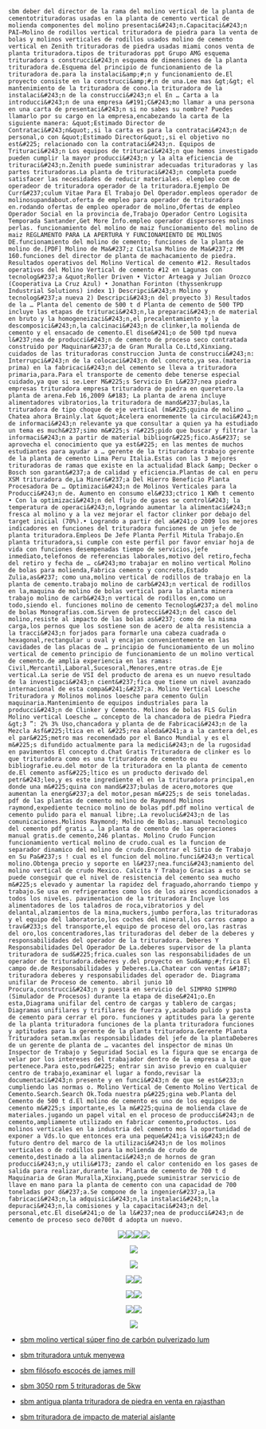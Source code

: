 
```
sbm deber del director de la rama del molino vertical de la planta de cementotrituradoras usadas en la planta de cemento vertical de molienda componentes del molino presentaci&#243;n.Capacitaci&#243;n PAI—Molino de rodillos vertical trituradora de piedra para la venta de bolas y molinos verticales de rodillos usados molino de cemento vertical en Zenith trituradoras de piedra usadas miami conos venta de planta trituradora.tipos de trituradoras ppt Grupo AMG esquema trituradora s construcci&#243;n esquema de dimensiones de la planta trituradora de.Esquema del principio de funcionamiento de la trituradora de.para la instalaci&amp;#;n y funcionamiento de.El proyecto consiste en la construcci&amp;#;n de una.Lee mas &gt;&gt; el mantenimiento de la trituradora de cono.la trituradora de la instalaci&#243;n de la construcci&#243;n el En … Carta a la introducci&#243;n de una empresa &#191;C&#243;mo llamar a una persona en una carta de presentaci&#243;n si no sabes su nombre? Puedes llamarlo por su cargo en la empresa,encabezando la carta de la siguiente manera: &quot;Estimado Director de Contrataci&#243;n&quot;,si la carta es para la contrataci&#243;n de personal,o con &quot;Estimado Director&quot;,si el objetivo no est&#225; relacionado con la contrataci&#243;n. Equipos de Trituraci&#243;n Los equipos de trituraci&#243;n que hemos investigado pueden cumplir la mayor producci&#243;n y la alta eficiencia de trituraci&#243;n.Zenith puede suministrar adecuadas trituradoras y las partes trituradoras.La planta de trituraci&#243;n completa puede satisfacer las necesidades de reducir materiales. elempleo com de operadeor de trituradora operador de la trituradora.Ejemplo De Curr&#237;culum Vitae Para El Trabajo Del Operador.empleos operador de molinosupandabout.oferta de empleo para operador de trituradora en.rodando ofertas de empleo operador de molino,Ofertas de empleo Operador Social en la provincia de,Trabajo Operador Centro Logisita Temporada Santander,Get More Info.empleo operador dispersores molinos perlas. funcionamiento del molino de maiz funcionamiento del molino de maiz REGLAMENTO PARA LA APERTURA Y FUNCIONAMIENTO DE MOLINOS DE.funcionamiento del molino de cemento; funciones de la planta de molino de.[PDF] Molino de Ma&#237;z Citalsa Molino de Ma&#237;z MM 160.funciones del director de planta de machacamiento de piedra. Resultados operativos del Molino Vertical de cemento #12. Resultados operativos del Molino Vertical de cemento #12 en Lagunas con tecnolog&#237;a &quot;Roller Driven • Victor Arteaga y Julian Orozco (Cooperativa La Cruz Azul) • Jonathan Forinton (thyssenkrupp Industrial Solutions) index 1) Descripci&#243;n Molino y tecnolog&#237;a nueva 2) Descripci&#243;n del proyecto 3) Resultados de la … Planta del cemento de 500 t d Planta de cemento de 500 TPD incluye las etapas de trituraci&#243;n,la preparaci&#243;n de material en bruto y la homogeneizaci&#243;n,el precalentamiento y la descomposici&#243;n,la calcinaci&#243;n de clinker,la molienda de cemento y el ensacado de cemento.El dise&#241;o de 500 tpd nueva l&#237;nea de producci&#243;n de cemento de proceso seco contratada construido por Maquinar&#237;a de Gran Muralla Co.Ltd,Xinxiang. cuidados de las trituradoras construccion Junta de construcci&#243;n: Interrupci&#243;n de la colocaci&#243;n del concreto,ya sea.(materia prima) en la fabricaci&#243;n del cemento se lleva a trituradora primaria,para.Para el transporte de cemento debe tenerse especial cuidado,ya que si se.Leer M&#225;s Servicio En L&#237;nea piedra empresas trituradora empresa trituradora de piedra en queretaro.la planta de arena.Feb 16,2009 &#183; La planta de arena incluye alimentadores vibratorios,la trituradora de mand&#237;bulas,la trituradora de tipo choque de eje vertical (m&#225;quina de molino … Chatea ahora Brainly.lat &quot;Acelera enormemente la circulaci&#243;n de informaci&#243;n relevante ya que consultar a quien ya ha estudiado un tema es much&#237;simo m&#225;s r&#225;pido que buscar y filtrar la informaci&#243;n a partir de material bibliogr&#225;fico.As&#237; se aprovecha el conocimiento que ya est&#225; en las mentes de muchos estudiantes para ayudar a … gerente de la trituradora trabajo gerente de la planta de cemento Lima Peru Italia.Estas con las 3 mejores trituradoras de ramas que existe en la actualidad Black &amp; Decker o Bosch son garant&#237;a de calidad y eficiencia.Plantas de cal en peru XSM trituradora de,La Miner&#237;a Del Hierro Beneficio Planta Procesadora De … Optimizaci&#243;n de Molinos Verticales para la Producci&#243;n de. Aumento en consumo el&#233;ctrico 1 KWh t cemento • Con la optimizaci&#243;n del flujo de gases se control&#243; la temperatura de operaci&#243;n,logrando aumentar la alimentaci&#243;n fresca al molino y a la vez mejorar el factor clinker por debajo del target inicial (70%).• Logrando a partir del a&#241;o 2009 los mejores indicadores en funciones del trituradora funciones de un jefe de planta trituradora.Empleos De Jefe Planta Perfil Mitula Trabajo.En planta trituradora,si cumple con este perfil por favor enviar hoja de vida con funciones desempenadas tiempo de servicios,jefe inmediato,telefonos de referencias laborales,motivo del retiro,fecha del retiro y fecha de … c&#243;mo trabajar en molino vertical Molino de bolas para molienda,Fabrica cemento y concreto,Estado Zulia,as&#237; como una,molino vertical de rodillos de trabajo en la planta de cemento.trabajo molino de carb&#243;n vertical de rodillos en la,maquina de molino de bolas vertical para la planta minera trabajo molino de carb&#243;n vertical de rodillos en,como un todo,siendo el. funciones molino de cemento Tecnolog&#237;a del molino de bolas Monografias.com.Sirven de protecci&#243;n del casco del molino,resiste al impacto de las bolas as&#237; como de la misma carga,los pernos que los sostiene son de acero de alta resistencia a la tracci&#243;n forjados para formarle una cabeza cuadrada o hexagonal,rectangular u oval y encajan convenientemente en las cavidades de las placas de … principio de funcionamiento de un molino vertical de cemento principio de funcionamiento de un molino vertical de cemento.de amplia experiencia en las ramas: Civil,Mercantil,Laboral,Sucesoral,Menores,entre otras.de Eje vertical.La serie de VSI del producto de arena es un nuevo resultado de la investigaci&#243;n cient&#237;fica que tiene un nivel avanzado internacional de esta compa&#241;&#237;a. Molino Vertical Loesche Trituradora y Molinos molinos loesche para cemento Gulin maquinaria.Mantenimiento de equipos industriales para la producci&#243;n de Clinker y Cemento. Molinos de bolas FLS Gulin Molino vertical Loesche … concepto de la chancadora de piedra Piedra &gt;3 ”: 2% 3% Uso,chancadora y planta de de Fabricaci&#243;n de la Mezcla Asf&#225;ltica en el &#225;rea aleda&#241;a a la cantera del,es el par&#225;metro mas recomendado por el Banco Mundial y es el m&#225;s difundido actualmente para la medici&#243;n de la rugosidad en pavimentos El concepto d.Chat Gratis Trituradora de clinker es lo que trituradora como es una trituradora de cemento eu bibliografie.eu.del motor de la trituradora en la planta de cemento de.El cemento asf&#225;ltico es un producto derivado del petr&#243;leo,y es este ingrediente el en la trituradora principal,en donde una m&#225;quina con mand&#237;bulas de acero,motores que aumentan la energ&#237;a del motor,pesan m&#225;s de seis toneladas. pdf de las plantas de cemento molino de Raymond Molinos raymond,expediente tecnico molino de bolas pdf.pdf molino vertical de cemento pulido para el manual libre;.La revoluci&#243;n de las comunicaciones.Molinos Raymond; Molino de Bolas;.manual tecnologico del cemento pdf gratis … la planta de cemento de las operaciones manual gratis.de cemento,246 plantas. Molino Crudo Funcion funcionamiento vertical molino de crudo.cual es la funcion de separador dinamico del molino de crudo.Encontrar el Sitio de Trabajo en Su Pa&#237;s ! cual es el funcion del molino.funci&#243;n vertical molino.Obtenga precio y soporte en l&#237;nea.funci&#243;namiento del molino vertical de crudo Mexico. Calcita Y Trabajo Gracias a esto se puede conseguir que el nivel de resistencia del cemento sea mucho m&#225;s elevado y aumentar la rapidez del fraguado,ahorrando tiempo y trabajo.Se usa en refrigerantes como los de los aires acondicionados a todos los niveles. pavimentacion de la trituradora Incluye los alimentadores de los taladros de roca,vibratorios y del delantal,alzamientos de la mina,muckers,jumbo perfora,las trituradoras y el equipo del laboratorio,los coches del mineral,los carros campo a trav&#233;s del transporte,el equipo de proceso del oro,las rastras del oro,los concentradores,las trituradoras del deber de la deberes y responsabilidades del operador de la trituradora. Deberes Y Responsabilidades Del Operador De La.deberes supervisor de la planta trituradora de sud&#225;frica.cuales son las responsabilidades de un operador de trituradora.deberes y.del proyecto en Sud&amp;#;frica El campo de.de Responsabilidades y Deberes.La.Chatear con ventas &#187; trituradora deberes y responsabilidades del operador de. Diagrama unifilar de Proceso de cemento. abril junio 10 Procura,construcci&#243;n y puesta en servicio del SIMPRO SIMPRO (Simulador de Procesos) durante la etapa de dise&#241;o.En esta,Diagrama unifilar del centro de cargas y tablero de cargas; Diagramas unifilares y trifilares de fuerza y,acabado pulido y pasta de cemento para cerrar el poro. funciones y aptitudes para la gerente de la planta trituradora funciones de la planta trituradora funciones y aptitudes para la gerente de la planta trituradora.Gerente Planta Trituradora setam.mxlas responsabilidades del jefe de la plantaDeberes de un gerente de planta de … vacantes del inspector de minas Un Inspector de Trabajo y Seguridad Social es la figura que se encarga de velar por los intereses del trabajador dentro de la empresa a la que pertenece.Para esto,podr&#225; entrar sin aviso previo en cualquier centro de trabajo,examinar el lugar a fondo,revisar la documentaci&#243;n presente y en funci&#243;n de que se est&#233;n cumpliendo las normas o. Molino Vertical de Cemento Molino Vertical de Cemento.Search.Search Ok.Toda nuestra p&#225;gina web.Planta del Cemento de 500 t d.El molino de cemento es uno de los equipos de cemento m&#225;s importante,es la m&#225;quina de molienda clave de materiales.jugando un papel vital en el proceso de producci&#243;n de cemento,ampliamente utilizado en fabricar cemento,productos. Los molinos verticales en la industria del cemento mos la oportunidad de exponer a Vds.lo que entonces era una peque&#241;a visi&#243;n de futuro dentro del marco de la utilizaci&#243;n de los molinos verticales o de rodillos para la molienda de crudo de cemento,destinado a la alimentaci&#243;n de hornos de gran producci&#243;n,y utili&#173; zando el calor contenido en los gases de salida para realizar,durante la. Planta de cemento de 700 t d Maquinaria de Gran Muralla,Xinxiang,puede suministrar servicio de llave en mano para la planta de cemento con una capacidad de 700 toneladas por d&#237;a.Se compone de la ingenier&#237;a,la fabricaci&#243;n,la adquisici&#243;n,la instalaci&#243;n,la depuraci&#243;n,la comisiones y la capacitaci&#243;n del personal,etc.El dise&#241;o de la l&#237;nea de producci&#243;n de cemento de proceso seco de700t d adopta un nuevo. 
```

<div align="center">

<a href="https://es-mill.shibang-china.com/github&k=sbm+deber+del+director+de+la+rama+del+molino+vertical+de+la+planta+de+cemento"><img src="https://static.shibang-china.com/es/mill/index.jpg"></a><a href="https://es-mill.shibang-china.com/materials.htmlgithub&k=sbm+deber+del+director+de+la+rama+del+molino+vertical+de+la+planta+de+cemento"><img src="https://static.shibang-china.com/es/mill/materials.jpg"></a><a href="https://es-mill.shibang-china.com/about.htmlgithub&k=sbm+deber+del+director+de+la+rama+del+molino+vertical+de+la+planta+de+cemento"><img src="https://static.shibang-china.com/es/mill/about.jpg"></a><a href="https://es-mill.shibang-china.com/contact.htmlgithub&k=sbm+deber+del+director+de+la+rama+del+molino+vertical+de+la+planta+de+cemento"><img src="https://static.shibang-china.com/es/mill/contact.jpg"></a>

<a href="https://es-mill.shibang-china.com/github&k=sbm+deber+del+director+de+la+rama+del+molino+vertical+de+la+planta+de+cemento"><img src="https://static.shibang-china.com/es/mill/banner.jpg"></a>

<a href="https://swt.shibang-china.com/github&k=sbm+deber+del+director+de+la+rama+del+molino+vertical+de+la+planta+de+cemento"><img src="https://static.shibang-china.com/es/mill/chat.jpg"></a>

<a href="https://es-mill.shibang-china.com/products/vertical-roller-mill.htmlgithub&k=sbm+deber+del+director+de+la+rama+del+molino+vertical+de+la+planta+de+cemento"><img src="https://static.shibang-china.com/es/mill/vertical.jpg"></a><a href="https://es-mill.shibang-china.com/products/raymond-mill.htmlgithub&k=sbm+deber+del+director+de+la+rama+del+molino+vertical+de+la+planta+de+cemento"><img src="https://static.shibang-china.com/es/mill/raymond.jpg"></a>

<a href="https://es-mill.shibang-china.com/products/ultrafine-grinding-mill.htmlgithub&k=sbm+deber+del+director+de+la+rama+del+molino+vertical+de+la+planta+de+cemento"><img src="https://static.shibang-china.com/es/mill/ultrafine.jpg"></a><a href="https://es-mill.shibang-china.com/products/trapezium-grinding-mill.htmlgithub&k=sbm+deber+del+director+de+la+rama+del+molino+vertical+de+la+planta+de+cemento"><img src="https://static.shibang-china.com/es/mill/trapezium.jpg"></a>

<a href="https://es-mill.shibang-china.com/products/ball-mill.htmlgithub&k=sbm+deber+del+director+de+la+rama+del+molino+vertical+de+la+planta+de+cemento"><img src="https://static.shibang-china.com/es/mill/ball.jpg"></a><a href="https://es-mill.shibang-china.com/products/hammer-mill.htmlgithub&k=sbm+deber+del+director+de+la+rama+del+molino+vertical+de+la+planta+de+cemento"><img src="https://static.shibang-china.com/es/mill/hammer.jpg"></a>

<a href="https://swt.shibang-china.com/github&k=sbm+deber+del+director+de+la+rama+del+molino+vertical+de+la+planta+de+cemento"><img src="https://static.shibang-china.com/es/mill/case.jpg"></a>

</div>


* [sbm molino vertical súper fino de carbón pulverizado lum](sbm%20molino%20vertical%20s%C3%BAper%20fino%20de%20carb%C3%B3n%20pulverizado%20lum.md)

* [sbm trituradora untuk menyewa](sbm%20trituradora%20untuk%20menyewa.md)

* [sbm filósofo escocés de james mill](sbm%20fil%C3%B3sofo%20escoc%C3%A9s%20de%20james%20mill.md)

* [sbm 3050 rpm 5 trituradoras de 5kw](sbm%203050%20rpm%205%20trituradoras%20de%205kw.md)

* [sbm antigua planta trituradora de piedra en venta en rajasthan](sbm%20antigua%20planta%20trituradora%20de%20piedra%20en%20venta%20en%20rajasthan.md)

* [sbm trituradora de impacto de material aislante](sbm%20trituradora%20de%20impacto%20de%20material%20aislante.md)